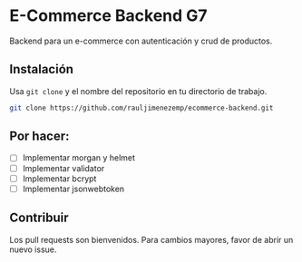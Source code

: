 # E-Commerce Backend G7

Backend para un e-commerce con autenticación y crud de productos.

## Instalación

Usa ```git clone``` y el nombre del repositorio en tu directorio de trabajo.

```bash
git clone https://github.com/rauljimenezemp/ecommerce-backend.git
```

## Por hacer:

- [ ] Implementar morgan y helmet
- [ ] Implementar validator
- [ ] Implementar bcrypt
- [ ] Implementar jsonwebtoken

## Contribuir

Los pull requests son bienvenidos. Para cambios mayores, favor de abrir un nuevo issue.
